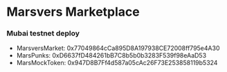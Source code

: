 # Marsvers Marketplace


### Mubai testnet deploy
  - MarsversMarket: 0x77049864cCa895D8A197938CE72008ff795e4A30
  - MarsPunks: 0xD6637fD484261bB7C8b5b0b3283F539f98eAaD53
  - MarsMockToken: 0x947D8B7Ff4d587a05cAc26F73E253858119b5324
